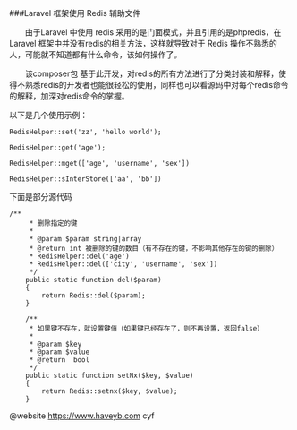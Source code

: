 ###Laravel 框架使用 Redis 辅助文件

　　由于Laravel 中使用 redis 采用的是门面模式，并且引用的是phpredis，在Laravel 框架中并没有redis的相关方法，这样就导致对于 Redis 操作不熟悉的人，可能就不知道都有什么命令，该如何操作了。

　　该composer包 基于此开发，对redis的所有方法进行了分类封装和解释，使得不熟悉redis的开发者也能很轻松的使用，同样也可以看源码中对每个redis命令的解释，加深对redis命令的掌握。

以下是几个使用示例：

```
RedisHelper::set('zz', 'hello world');
```
```
RedisHelper::get('age');
```

```
RedisHelper::mget(['age', 'username', 'sex'])
```

```
RedisHelper::sInterStore(['aa', 'bb'])
```

下面是部分源代码

```
/**
     * 删除指定的键
     *
     * @param $param string|array
     * @return int 被删除的键的数目（有不存在的键，不影响其他存在的键的删除）
     * RedisHelper::del('age')
     * RedisHelper::del(['city', 'username', 'sex'])
     */
    public static function del($param)
    {
        return Redis::del($param);
    }

    /**
     * 如果键不存在，就设置键值（如果键已经存在了，则不再设置，返回false）
     *
     * @param $key
     * @param $value
     * @return  bool
     */
    public static function setNx($key, $value)
    {
        return Redis::setnx($key, $value);
    }
```

@website https://www.haveyb.com
cyf
